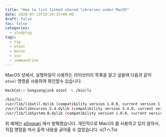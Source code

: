 ```yaml
---
title: "How to list linked shared libraries under MacOS"
date: 2020-07-13T19:24:15+09:00
draft: false
toc: false
categories: 
  - studylog
tags: 
  - tip
  - otool
  - macos
  - osx
  - commandline
---
```


MacOS 상에서, 실행파일이 사용하는 라이브러리 목록을 알고 싶을때 다음과 같이 `otool` 명령을 사용하여 확인할수 있습니다.

```sh
HackCat:~ Songsangjun$ otool -L /bin/ls

/bin/ls:
/usr/lib/libutil.dylib (compatibility version 1.0.0, current version 1.0.0)
/usr/lib/libncurses.5.4.dylib (compatibility version 5.4.0, current version 5.4.0)
/usr/lib/libSystem.B.dylib (compatibility version 1.0.0, current version 1225.1.1)
```

위 예제는 [s0ngsari](https://s0ngsari.tistory.com/entry/otool-object-tool) 에서 발췌했습니다.
개인적으로 MacOS 를 사용하고 있지 않아서, 직접 명령을 쳐서 출력 내용을 긁어올 수 없었습니다. o(TヘTo)
